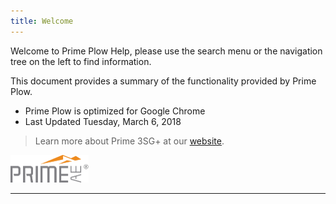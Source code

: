 ```yaml
---
title: Welcome
---
```


Welcome to Prime Plow Help, please use the search menu or the navigation tree on the left to find information. 

This document provides a summary of the functionality provided by Prime Plow.

* Prime Plow is optimized for Google Chrome
* Last Updated Tuesday, March 6, 2018

> Learn more about Prime 3SG+ at our [website](http://prime3sg.com/).

<img src="/img/PRIME-Logo.png" width="124.5" height="44.75" />

---